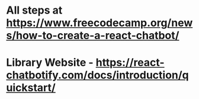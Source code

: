 # All steps at https://www.freecodecamp.org/news/how-to-create-a-react-chatbot/

# Library Website - https://react-chatbotify.com/docs/introduction/quickstart/